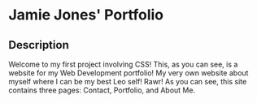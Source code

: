 # Jamie Jones' Portfolio

## Description

Welcome to my first project involving CSS! This, as you can see, is a website for my Web Development portfolio! My very own website about myself where I can be my best Leo self! Rawr! As you can see, this site contains three pages: Contact, Portfolio, and About Me.
